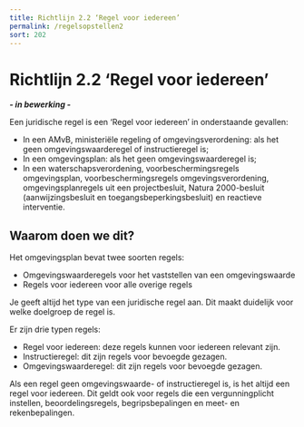```yaml
---
title: Richtlijn 2.2 ‘Regel voor iedereen’ 
permalink: /regelsopstellen2
sort: 202
---
```


# Richtlijn 2.2 ‘Regel voor iedereen’

***- in bewerking -***

Een juridische regel is een ‘Regel voor iedereen’ in onderstaande gevallen:
- In een AMvB, ministeriële regeling of omgevingsverordening: als het geen omgevingswaarderegel of instructieregel is;
- In een omgevingsplan: als het geen omgevingswaarderegel is;
- In een waterschapsverordening, voorbeschermingsregels omgevingsplan, voorbeschermingsregels omgevingsverordening, omgevingsplanregels uit een projectbesluit, Natura 2000-besluit (aanwijzingsbesluit en toegangsbeperkingsbesluit) en reactieve interventie.

## Waarom doen we dit?

Het omgevingsplan bevat twee soorten regels:
- Omgevingswaarderegels voor het vaststellen van een omgevingswaarde
- Regels voor iedereen voor alle overige regels

Je geeft altijd het type van een juridische regel aan. Dit maakt duidelijk voor welke doelgroep de regel is.

Er zijn drie typen regels:
- Regel voor iedereen: deze regels kunnen voor iedereen relevant zijn.
- Instructieregel: dit zijn regels voor bevoegde gezagen.
- Omgevingswaarderegel: dit zijn regels voor bevoegde gezagen.

Als een regel geen omgevingswaarde- of instructieregel is, is het altijd een regel voor iedereen. Dit geldt ook voor regels die een vergunningplicht instellen, beoordelingsregels, begripsbepalingen en meet- en rekenbepalingen.

